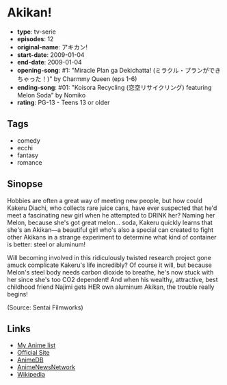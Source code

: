 # Akikan!

-   **type**: tv-serie
-   **episodes**: 12
-   **original-name**: アキカン!
-   **start-date**: 2009-01-04
-   **end-date**: 2009-01-04
-   **opening-song**: #1: "Miracle Plan ga Dekichatta! (ミラクル・プランができちゃった！)" by Charmmy Queen (eps 1-6)
-   **ending-song**: #01: "Koisora Recycling (恋空リサイクリング) featuring Melon Soda" by Nomiko
-   **rating**: PG-13 - Teens 13 or older

## Tags

-   comedy
-   ecchi
-   fantasy
-   romance

## Sinopse

Hobbies are often a great way of meeting new people, but how could Kakeru Diachi, who collects rare juice cans, have ever suspected that he'd meet a fascinating new girl when he attempted to DRINK her? Naming her Melon, because she's got great melon... soda, Kakeru quickly learns that she's an Akikan—a beautiful girl who's also a special can created to fight other Akikans in a strange experiment to determine what kind of container is better: steel or aluminum!

Will becoming involved in this ridiculously twisted research project gone amuck complicate Kakeru's life incredibly? Of course it will, but because Melon's steel body needs carbon dioxide to breathe, he's now stuck with her since she's too CO2 dependent! And when his wealthy, attractive, best childhood friend Najimi gets HER own aluminum Akikan, the trouble really begins!

(Source: Sentai Filmworks)

## Links

-   [My Anime list](https://myanimelist.net/anime/5112/Akikan)
-   [Official Site](http://www.melomelomelon.com/)
-   [AnimeDB](http://anidb.info/perl-bin/animedb.pl?show=anime&aid=6182)
-   [AnimeNewsNetwork](http://www.animenewsnetwork.com/encyclopedia/anime.php?id=10209)
-   [Wikipedia](http://en.wikipedia.org/wiki/Akikan)
